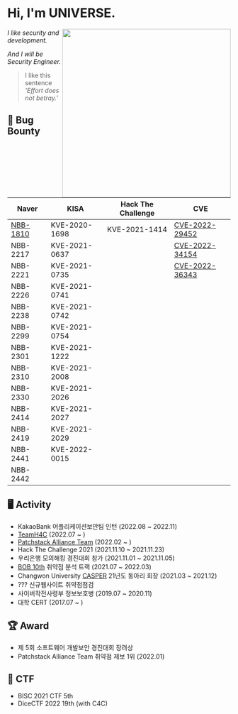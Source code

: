# Hi, I'm UNIVERSE.

<img align='right' src="https://github-readme-stats.vercel.app/api?username=Universe1122&show_icons=true&theme=radical" width="380">

*I like security and development.*

*And I will be Security Engineer.*

> I like this sentence *'Effort does not betray.'*


## 🐞 Bug Bounty 
| Naver | KISA | Hack The Challenge| CVE |
| ------ | ------ | ------ | ------ |
| [NBB-1810](https://bugbounty.naver.com/ko/halloffame) | KVE-2020-1698 | KVE-2021-1414 | [CVE-2022-29452](https://patchstack.com/database/vulnerability/export-all-urls/wordpress-export-all-urls-plugin-4-1-authenticated-stored-cross-site-scripting-xss-vulnerability) |
| NBB-2217 | KVE-2021-0637 |  | [CVE-2022-34154](https://patchstack.com/database/vulnerability/enable-svg-webp-ico-upload/wordpress-enable-svg-webp-ico-upload-plugin-1-0-1-authenticated-arbitrary-file-upload-vulnerability) |
| NBB-2221 | KVE-2021-0735 |  | [CVE-2022-36343](https://patchstack.com/database/vulnerability/enable-svg-webp-ico-upload/wordpress-enable-svg-webp-ico-upload-plugin-1-0-1-authenticated-stored-cross-site-scripting-xss-vulnerability) | 
| NBB-2226 | KVE-2021-0741 |  |  |
| NBB-2238 | KVE-2021-0742 |  |  |
| NBB-2299	 | KVE-2021-0754 |  |  |
| NBB-2301 | KVE-2021-1222 |  |  |
| NBB-2310 | KVE-2021-2008 |  |  |
| NBB-2330 | KVE-2021-2026 |  |  |
| NBB-2414 | KVE-2021-2027 |  |  |
| NBB-2419 | KVE-2021-2029 |  |  |
| NBB-2441 | KVE-2022-0015 |  |  |
| NBB-2442 | |  |  |


## 🖥️ Activity
- KakaoBank 어플리케이션보안팀 인턴 (2022.08 ~ 2022.11) 
- [TeamH4C](https://teamh4c.com/) (2022.07 ~ )
- [Patchstack Alliance Team](https://patchstack.com/articles/introducing-patchstack-alliance/) (2022.02 ~ )
- Hack The Challenge 2021 (2021.11.10 ~ 2021.11.23)
- 우리은행 모의해킹 경진대회 참가 (2021.11.01 ~ 2021.11.05)
- [BOB 10th](https://www.kitribob.kr/) 취약점 분석 트랙 (2021.07 ~ 2022.03)
- Changwon University [CASPER](https://casper.or.kr) 21년도 동아리 회장 (2021.03 ~ 2021.12)
- ??? 신규웹사이트 취약점점검
- 사이버작전사령부 정보보호병 (2019.07 ~ 2020.11)
- 대학 CERT (2017.07 ~ )

## 🏆 Award
- 제 5회 소프트웨어 개발보안 경진대회 장려상
- Patchstack Alliance Team 취약점 제보 1위 (2022.01)

## 🚩 CTF
- BISC 2021 CTF 5th
- DiceCTF 2022 19th (with C4C)
